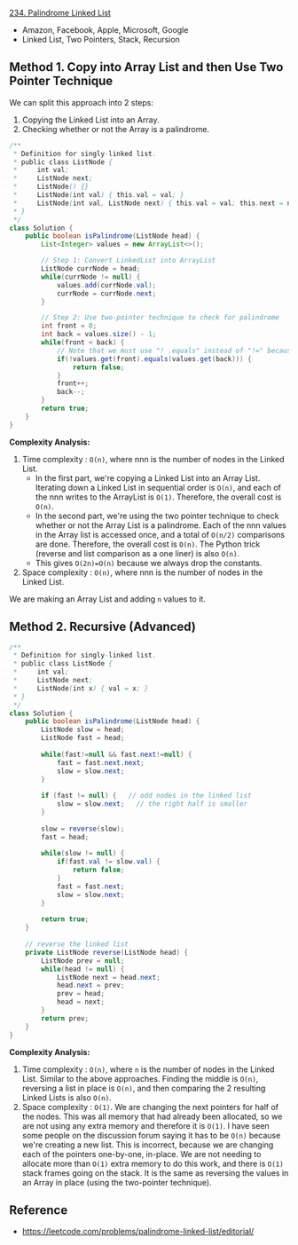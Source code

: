 [234. Palindrome Linked List](https://leetcode.com/problems/palindrome-linked-list/)

* Amazon, Facebook, Apple, Microsoft, Google
* Linked List, Two Pointers, Stack, Recursion


## Method 1. Copy into Array List and then Use Two Pointer Technique
We can split this approach into 2 steps:
1. Copying the Linked List into an Array.
2. Checking whether or not the Array is a palindrome.

```Java
/**
 * Definition for singly-linked list.
 * public class ListNode {
 *     int val;
 *     ListNode next;
 *     ListNode() {}
 *     ListNode(int val) { this.val = val; }
 *     ListNode(int val, ListNode next) { this.val = val; this.next = next; }
 * }
 */
class Solution {
    public boolean isPalindrome(ListNode head) {
        List<Integer> values = new ArrayList<>();

        // Step 1: Convert LinkedList into ArrayList
        ListNode currNode = head;
        while(currNode != null) {
            values.add(currNode.val);
            currNode = currNode.next;
        }

        // Step 2: Use two-pointer technique to check for palindrome
        int front = 0;
        int back = values.size() - 1;
        while(front < back) {
            // Note that we must use "! .equals" instead of "!=" because we are comparing Integer, not int.
            if(!values.get(front).equals(values.get(back))) {
                return false;
            }
            front++;
            back--;
        }
        return true;
    }
}
```
**Complexity Analysis:**
1. Time complexity : `O(n)`, where nnn is the number of nodes in the Linked List.
    * In the first part, we're copying a Linked List into an Array List. Iterating down a Linked List in sequential order is `O(n)`, and each of the nnn writes to the ArrayList is `O(1)`. Therefore, the overall cost is `O(n)`.
    * In the second part, we're using the two pointer technique to check whether or not the Array List is a palindrome. Each of the nnn values in the Array list is accessed once, and a total of `O(n/2)` comparisons are done. Therefore, the overall cost is `O(n)`. The Python trick (reverse and list comparison as a one liner) is also `O(n)`.
    * This gives `O(2n)=O(n)` because we always drop the constants.
2. Space complexity : `O(n)`, where nnn is the number of nodes in the Linked List.

We are making an Array List and adding `n` values to it.


## Method 2. Recursive (Advanced)
```Java
/**
 * Definition for singly-linked list.
 * public class ListNode {
 *     int val;
 *     ListNode next;
 *     ListNode(int x) { val = x; }
 * }
 */
class Solution {
    public boolean isPalindrome(ListNode head) {
        ListNode slow = head;
        ListNode fast = head;
        
        while(fast!=null && fast.next!=null) {
            fast = fast.next.next;
            slow = slow.next;
        }
        
        if (fast != null) {   // odd nodes in the linked list
            slow = slow.next;   // the right half is smaller
        }
        
        slow = reverse(slow);
        fast = head;
        
        while(slow != null) {
            if(fast.val != slow.val) {
                return false;
            }
            fast = fast.next;
            slow = slow.next;
        }
        
        return true;
    }
    
    // reverse the linked list
    private ListNode reverse(ListNode head) {
        ListNode prev = null;
        while(head != null) {
            ListNode next = head.next;
            head.next = prev;
            prev = head;
            head = next;
        }
        return prev;
    }
}
```
**Complexity Analysis:**
1. Time complexity : `O(n)`, where `n` is the number of nodes in the Linked List.
    Similar to the above approaches. Finding the middle is `O(n)`, reversing a list in place is `O(n)`, and then comparing the 2 resulting Linked Lists is also `O(n)`.
2. Space complexity : `O(1)`. We are changing the next pointers for half of the nodes. This was all memory that had already been allocated, so we are not using any extra memory and therefore it is `O(1)`.
    I have seen some people on the discussion forum saying it has to be `O(n)` because we're creating a new list. This is incorrect, because we are changing each of the pointers one-by-one, in-place. We are not needing to allocate more than `O(1)` extra memory to do this work, and there is `O(1)` stack frames going on the stack. It is the same as reversing the values in an Array in place (using the two-pointer technique).



## Reference
* https://leetcode.com/problems/palindrome-linked-list/editorial/
